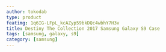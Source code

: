 ```yaml
---
author: tokodab
type: product
featimg: 1q6IG-LFpL_kcAZyp59bkDQc4wbhY7H3v
title: Destiny The Collection 2017 Samsung Galaxy S9 Case
tags: [samsung, galaxy, s9]
category: [samsung]
---
```

